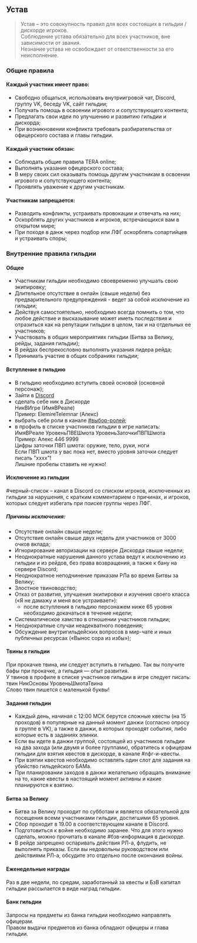 ## Устав

> Устав – это совокупность правил для всех состоящих в гильдии / дискорде игроков.  
Соблюдение устава обязательно для всех участников, вне зависимости от звания.  
Незнание устава не освобождает от ответственности за его неисполнение.  

### Общие правила

#### Каждый участник имеет право:
* Свободно общаться, использовать внутриигровой чат, Discord, группу VK, беседу VK, сайт гильдии;
* Получать помощь в освоении игрового и сопутствующего контента;
* Предлагать свои идеи по улучшению и развитию гильдии и дискорда;
* При возникновении конфликта требовать разбирательства от офицерского состава и главы гильдии.

#### Каждый участник обязан:
* Соблюдать общие правила TERA online;
* Выполнять указания офицерского состава;
* В меру своих сил оказывать помощь другим участникам в освоении игрового и сопутствующего контента;
* Проявлять уважение к другим участникам.

#### Участникам запрещается:
* Разводить конфликты, устраивать провокации и отвечать на них;
* Оскорблять других участников и игроков, встречающихся вам в открытом мире;
* При походе в данж через подбор или ЛФГ оскорблять сопартийцев и устраивать споры;

### Внутренние правила гильдии
#### Общее
* Участникам гильдии необходимо своевременно улучшать свою экипировку;
* Длительное отсутствие в онлайн (свыше недели) без предварительного предупреждения - ведет за собой исключение из гильдии;
* Действуя самостоятельно, необходимо всегда помнить о том, что любое действие и высказывание может иметь последствия и отразиться как на репутации гильдии в целом, так и на отдельных ее участников;
* Участвовать в общих мероприятиях гильдии (Битва за Велику, рейды, задания гильдии);
* В рейдах беспрекословно выполнять указания лидера рейда;
* Принимать участие в общих собраниях гильдии;

#### Вступление в гильдию
* В гильдию необходимо вступить своей основой (основной персонаж); 
* Зайти в [Discord](https://discord.gg/TUdNyDu) 
* сделать себе ник в Дискорде  
НикВИгре (ИмяВРеале)  
Пример: ElemireTelemnar (Алекс)
* выбрать себе роли в канале [#выбор-ролей](https://discordapp.com/channels/314079806884937729/498216706313814016/502489713350017024);
* в профиль в списке участников гильдии в игре написать:  
ИмяВРеале УровеньПВЕШмота УровеньЗаточкиПВПШмота  
Пример: Алекс 446 9999  
Цифры заточки ПВП шмота: оружие, тело, руки, ноги  
Если ПВП шмота у вас пока нет, вместо уровня заточки следует писать "хххх"!  
Лишние пробелы ставить не нужно!  

#### Исключение из гильдии

#черный-список – канал в Discord со списком игроков, исключенных из гильдии за нарушения, с кратким комментарием о причинах, и игроков, которых следует избегать при поиске группы через ЛФГ.

##### Причины исключения:

* Отсутствие онлайн свыше недели;
* Отсутствие онлайн свыше двух недель для участников от 3000 очков вклада;
* Игнорирование авторизации на сервере Дискорда свыше недели;
* Неоднократные нарушения данного устава ведут к исключению из гильдии и из рейдов, без права возвращения, а также к бану на сервере Discord;
* Неоднократное неподчинение приказам РЛа во время Битвы за Велику;
* Злостное твиноводство;
* Отказ от развития, улучшения экипировки и изучения своего класса («Я не дамажу и меня все устраивает»):
  * после вступления в гильдию персонажем ниже 65 уровня необходимо докачаться в течение недели;
* Систематическое хамство в отношении участников гильдии;
* Неоднократные случаи неадекватного поведения;
* Обсуждение внутригильдейских вопросов в мир-чате и иных публичных ресурсах («Вынос сора из избы»);

#### Твины в гильдии
При прокачке твина, им следует вступить в гильдию. Так вы получите бафы при прокачке, а гильдия — опыт развития.  
У твинов в профиле в списке участников гильдии в игре следует писать:  
твин НикОсновы УровеньШмотаТвина  
Слово твин пишется с маленькой буквы!  

#### Задания гильдии
* Каждый день, начиная с 12:00 МСК берутся сложные квесты (на 15 проходов) в популярные на данный момент данжи (согласно опросу в группе в VK), а также в данжи, в которых проходят события, либо которые есть в заданиях элинки.
* Если вы идете в данжи группой, состоящей из участников гильдии на два захода (или двумя и более группами), обратитесь к офицерам гильдии для взятия квестов в дискорде, в канале #лфг-и-квесты.
* При взятии квестов необходимо оставлять один слот для задания на убийство гильдейского БАМа.
* При планировании заходов в данжи желательно обращать внимание на то, какие квесты в настоящий момент активны и какие планируются к взятию.

#### Битва за Велику
* Битва за Велику проходит по субботам и является обязательной для посещения всеми участниками гильдии, достигшими 65 уровня.
* Сбор проходит в 19.00 в соответствующем канале в Discord.
* Подготовиться к войне необходимо заранее. Что для этого нужно сделать, можно прочитать в канале #бзв-информация в дискорде.
* В рейде запрещено оспаривать действия РЛ-а, флудить, не выполнять приказы. Если вы недовольны руководством или действиями РЛ-а, обсудите это отдельно после окончания войны.

#### Еженедельные награды
Раз в две недели, по средам, заработанный за квесты и БзВ капитал гильдии рассылается в виде наград гильдии.

#### Банк гильдии
Запросы на предметы из банка гильдии необходимо направлять офицерам.  
Правом выдачи предметов из банка обладают офицеры и глава гильдии.
